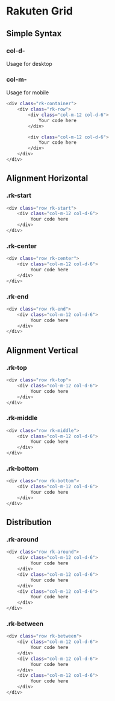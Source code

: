 # Rakuten Grid

## Simple Syntax

### col-d-
Usage for desktop

### col-m-
Usage for mobile


```bash
<div class="rk-container">
    <div class="rk-row">
        <div class="col-m-12 col-d-6">
            Your code here
        </div>

        <div class="col-m-12 col-d-6">
            Your code here
        </div>
    </div>
</div>

```




## Alignment Horizontal

### .rk-start

```bash
<div class="row rk-start">
    <div class="col-m-12 col-d-6">
         Your code here
    </div>
</div>
```

### .rk-center

```bash
<div class="row rk-center">
    <div class="col-m-12 col-d-6">
         Your code here
    </div>
</div>
```

### .rk-end

```bash
<div class="row rk-end">
    <div class="col-m-12 col-d-6">
         Your code here
    </div>
</div>
```

## Alignment Vertical

### .rk-top
```bash
<div class="row rk-top">
    <div class="col-m-12 col-d-6">
         Your code here
    </div>
</div>
```

### .rk-middle
```bash
<div class="row rk-middle">
    <div class="col-m-12 col-d-6">
         Your code here
    </div>
</div>
```

### .rk-bottom
```bash
<div class="row rk-bottom">
    <div class="col-m-12 col-d-6">
         Your code here
    </div>
</div>
```

## Distribution

### .rk-around
```bash
<div class="row rk-around">
    <div class="col-m-12 col-d-6">
         Your code here
    </div>
    <div class="col-m-12 col-d-6">
         Your code here
    </div>
    <div class="col-m-12 col-d-6">
         Your code here
    </div>
</div>
```


### .rk-between
```bash
<div class="row rk-between">
    <div class="col-m-12 col-d-6">
         Your code here
    </div>
    <div class="col-m-12 col-d-6">
         Your code here
    </div>
    <div class="col-m-12 col-d-6">
         Your code here
    </div>
</div>
```
